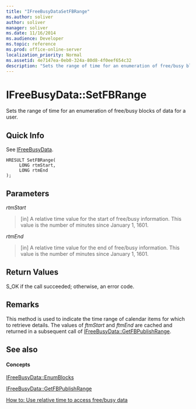 ```yaml
---
title: "IFreeBusyDataSetFBRange"
ms.author: soliver
author: soliver
manager: soliver
ms.date: 11/16/2014
ms.audience: Developer
ms.topic: reference
ms.prod: office-online-server
localization_priority: Normal
ms.assetid: 4e7147ea-0eb0-324a-80d8-4f0eef654c32
description: "Sets the range of time for an enumeration of free/busy blocks of data for a user."
---
```


# IFreeBusyData::SetFBRange

Sets the range of time for an enumeration of free/busy blocks of data for a user.
  
## Quick Info

See [IFreeBusyData](ifreebusydata.md).
  
```
HRESULT SetFBRange(
     LONG rtmStart,
     LONG rtmEnd
);
```

## Parameters

 _rtmStart_
  
> [in] A relative time value for the start of free/busy information. This value is the number of minutes since January 1, 1601.
    
 _rtmEnd_
  
> [in] A relative time value for the end of free/busy information. This value is the number of minutes since January 1, 1601.
    
## Return Values

S_OK if the call succeeded; otherwise, an error code.
  
## Remarks

This method is used to indicate the time range of calendar items for which to retrieve details. The values of  *ftmStart*  and  *ftmEnd*  are cached and returned in a subsequent call of [IFreeBusyData::GetFBPublishRange](ifreebusydata-getfbpublishrange.md).
  
## See also

#### Concepts

[IFreeBusyData::EnumBlocks](ifreebusydata-enumblocks.md)
  
[IFreeBusyData::GetFBPublishRange](ifreebusydata-getfbpublishrange.md)
  
[How to: Use relative time to access free/busy data](how-to-use-relative-time-to-access-free-busy-data.md)

